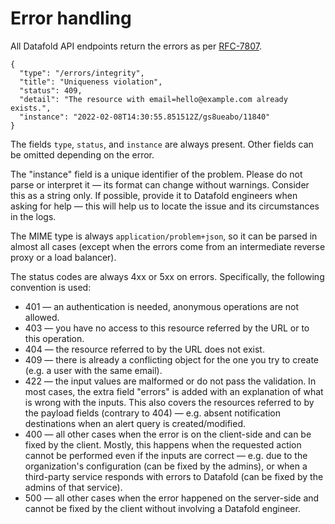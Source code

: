 # Error handling

All Datafold API endpoints return the errors as per [RFC-7807](https://datatracker.ietf.org/doc/html/rfc7807).&#x20;

```
{
  "type": "/errors/integrity",
  "title": "Uniqueness violation",
  "status": 409,
  "detail": "The resource with email=hello@example.com already exists.",
  "instance": "2022-02-08T14:30:55.851512Z/gs8ueabo/11840"
}
```

The fields `type`, `status`, and `instance` are always present. Other fields can be omitted depending on the error.

The "instance" field is a unique identifier of the problem. Please do not parse or interpret it — its format can change without warnings. Consider this as a string only. If possible, provide it to Datafold engineers when asking for help — this will help us to locate the issue and its circumstances in the logs.

The MIME type is always `application/problem+json`, so it can be parsed in almost all cases (except when the errors come from an intermediate reverse proxy or a load balancer).

The status codes are always 4xx or 5xx on errors. Specifically, the following convention is used:

* 401 — an authentication is needed, anonymous operations are not allowed.
* 403 — you have no access to this resource referred by the URL or to this operation.
* 404 — the resource referred to by the URL does not exist.
* 409 — there is already a conflicting object for the one you try to create (e.g. a user with the same email).
* 422 — the input values are malformed or do not pass the validation. In most cases, the extra field "errors" is added with an explanation of what is wrong with the inputs. This also covers the resources referred to by the payload fields (contrary to 404) — e.g. absent notification destinations when an alert query is created/modified.
* 400 — all other cases when the error is on the client-side and can be fixed by the client. Mostly, this happens when the requested action cannot be performed even if the inputs are correct — e.g. due to the organization's configuration (can be fixed by the admins), or when a third-party service responds with errors to Datafold (can be fixed by the admins of that service).
* 500 — all other cases when the error happened on the server-side and cannot be fixed by the client without involving a Datafold engineer.
